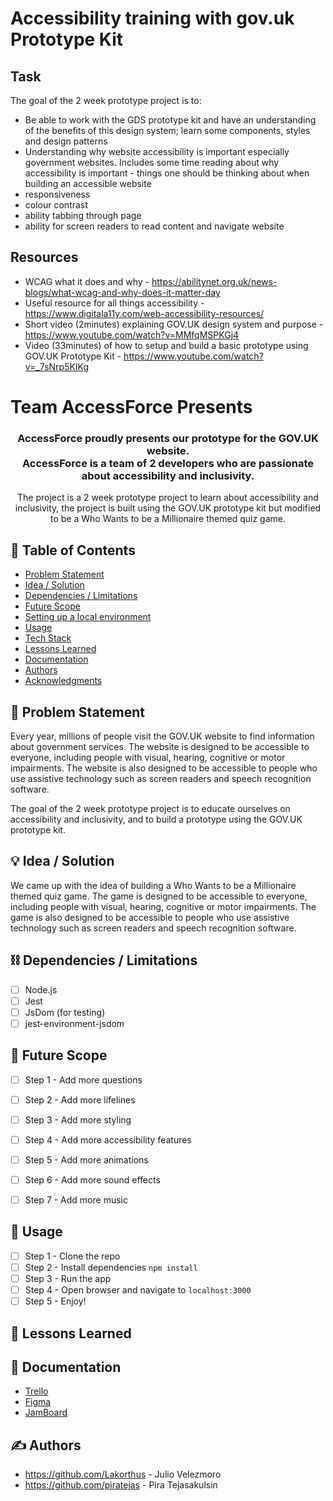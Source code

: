 # Accessibility training with gov.uk Prototype Kit

## Task

The goal of the 2 week prototype project is to:

- Be able to work with the GDS prototype kit and have an understanding of the benefits of this design system; learn some components, styles and design patterns
- Understanding why website accessibility is important especially government websites. Includes some time reading about why accessibility is important - things one should be thinking about when building an accessible website
- responsiveness
- colour contrast
- ability tabbing through page
- ability for screen readers to read content and navigate website

## Resources

- WCAG what it does and why - https://abilitynet.org.uk/news-blogs/what-wcag-and-why-does-it-matter-day
- Useful resource for all things accessibility - https://www.digitala11y.com/web-accessibility-resources/
- Short video (2minutes) explaining GOV.UK design system and purpose - https://www.youtube.com/watch?v=MMfqMSPKGj4
- Video (33minutes) of how to setup and build a basic prototype using GOV.UK Prototype Kit - https://www.youtube.com/watch?v=_7sNrp5KIKg

# Team AccessForce Presents
<h3 align="center">
    AccessForce proudly presents our prototype for the GOV.UK website.
    <br> 
    AccessForce is a team of 2 developers who are passionate about accessibility and inclusivity.
</h3>

<p align="center"> 
    The project is a 2 week prototype project to learn about accessibility and inclusivity, the project is built using the GOV.UK prototype kit but modified to be a Who Wants to be a Millionaire themed quiz game.
</p>

## 📝 Table of Contents

- [Problem Statement](#problem_statement)
- [Idea / Solution](#idea)
- [Dependencies / Limitations](#limitations)
- [Future Scope](#future_scope)
- [Setting up a local environment](#getting_started)
- [Usage](#usage)
- [Tech Stack](#tech_stack)
- [Lessons Learned](#lessons_learned)
- [Documentation](#documentation)
- [Authors](#authors)
- [Acknowledgments](#acknowledgments)

## 🧐 Problem Statement <a name = "problem_statement"></a>

Every year, millions of people visit the GOV.UK website to find information about government services. The website is designed to be accessible to everyone, including people with visual, hearing, cognitive or motor impairments. The website is also designed to be accessible to people who use assistive technology such as screen readers and speech recognition software.

The goal of the 2 week prototype project is to educate ourselves on accessibility and inclusivity, and to build a prototype using the GOV.UK prototype kit.

## 💡 Idea / Solution <a name = "idea"></a>

We came up with the idea of building a Who Wants to be a Millionaire themed quiz game. The game is designed to be accessible to everyone, including people with visual, hearing, cognitive or motor impairments. The game is also designed to be accessible to people who use assistive technology such as screen readers and speech recognition software.

## ⛓️ Dependencies / Limitations <a name = "limitations"></a>

- [ ] Node.js
- [ ] Jest
- [ ] JsDom (for testing)
- [ ] jest-environment-jsdom

## 🚀 Future Scope <a name = "future_scope"></a>

- [ ] Step 1 - Add more questions
- [ ] Step 2 - Add more lifelines
- [ ] Step 3 - Add more styling
- [ ] Step 4 - Add more accessibility features
- [ ] Step 5 - Add more animations
- [ ] Step 6 - Add more sound effects
- [ ] Step 7 - Add more music


## 🎈 Usage <a name="usage"></a>

- [ ] Step 1 - Clone the repo
- [ ] Step 2 - Install dependencies `npm install`
- [ ] Step 3 - Run the app
- [ ] Step 4 - Open browser and navigate to `localhost:3000`
- [ ] Step 5 - Enjoy!

## 🏫 Lessons Learned <a name = "lessons_learned"></a>


## 📃 Documentation <a name = "documentation"></a>

- [Trello](https://trello.com/b/SMnDEoYm/accessibility#)
- [Figma](https://www.figma.com/file/VeMv9nnjFmqWFcmqCGph5h/Gov-Prototype?type=design&node-id=0%3A1&t=ZapogPQYCARIDz8B-1)
- [JamBoard](https://jamboard.google.com/d/1Nn_IjJ6DRoyo_7J3P9lSn4jcWulA2igEX8womG1qSIw/viewer?f=0)

## ✍️ Authors <a name = "authors"></a>

- https://github.com/Lakorthus - Julio Velezmoro
- https://github.com/piratejas - Pira Tejasakulsin
